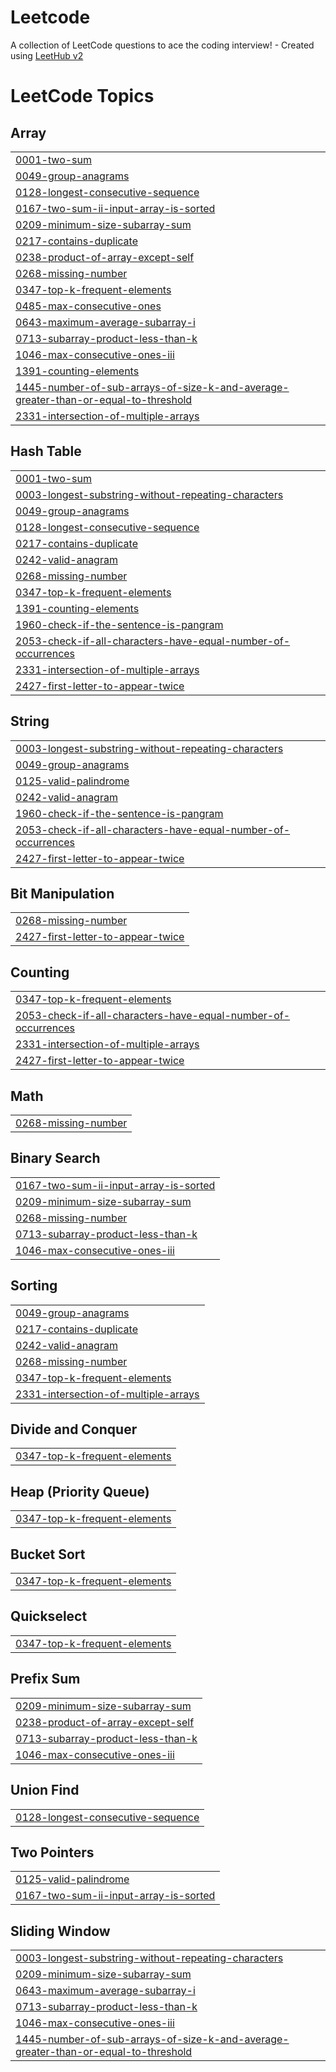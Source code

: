 # Leetcode
A collection of LeetCode questions to ace the coding interview! - Created using [LeetHub v2](https://github.com/arunbhardwaj/LeetHub-2.0)

<!---LeetCode Topics Start-->
# LeetCode Topics
## Array
|  |
| ------- |
| [0001-two-sum](https://github.com/noliw/Leetcode/tree/master/0001-two-sum) |
| [0049-group-anagrams](https://github.com/noliw/Leetcode/tree/master/0049-group-anagrams) |
| [0128-longest-consecutive-sequence](https://github.com/noliw/Leetcode/tree/master/0128-longest-consecutive-sequence) |
| [0167-two-sum-ii-input-array-is-sorted](https://github.com/noliw/Leetcode/tree/master/0167-two-sum-ii-input-array-is-sorted) |
| [0209-minimum-size-subarray-sum](https://github.com/noliw/Leetcode/tree/master/0209-minimum-size-subarray-sum) |
| [0217-contains-duplicate](https://github.com/noliw/Leetcode/tree/master/0217-contains-duplicate) |
| [0238-product-of-array-except-self](https://github.com/noliw/Leetcode/tree/master/0238-product-of-array-except-self) |
| [0268-missing-number](https://github.com/noliw/Leetcode/tree/master/0268-missing-number) |
| [0347-top-k-frequent-elements](https://github.com/noliw/Leetcode/tree/master/0347-top-k-frequent-elements) |
| [0485-max-consecutive-ones](https://github.com/noliw/Leetcode/tree/master/0485-max-consecutive-ones) |
| [0643-maximum-average-subarray-i](https://github.com/noliw/Leetcode/tree/master/0643-maximum-average-subarray-i) |
| [0713-subarray-product-less-than-k](https://github.com/noliw/Leetcode/tree/master/0713-subarray-product-less-than-k) |
| [1046-max-consecutive-ones-iii](https://github.com/noliw/Leetcode/tree/master/1046-max-consecutive-ones-iii) |
| [1391-counting-elements](https://github.com/noliw/Leetcode/tree/master/1391-counting-elements) |
| [1445-number-of-sub-arrays-of-size-k-and-average-greater-than-or-equal-to-threshold](https://github.com/noliw/Leetcode/tree/master/1445-number-of-sub-arrays-of-size-k-and-average-greater-than-or-equal-to-threshold) |
| [2331-intersection-of-multiple-arrays](https://github.com/noliw/Leetcode/tree/master/2331-intersection-of-multiple-arrays) |
## Hash Table
|  |
| ------- |
| [0001-two-sum](https://github.com/noliw/Leetcode/tree/master/0001-two-sum) |
| [0003-longest-substring-without-repeating-characters](https://github.com/noliw/Leetcode/tree/master/0003-longest-substring-without-repeating-characters) |
| [0049-group-anagrams](https://github.com/noliw/Leetcode/tree/master/0049-group-anagrams) |
| [0128-longest-consecutive-sequence](https://github.com/noliw/Leetcode/tree/master/0128-longest-consecutive-sequence) |
| [0217-contains-duplicate](https://github.com/noliw/Leetcode/tree/master/0217-contains-duplicate) |
| [0242-valid-anagram](https://github.com/noliw/Leetcode/tree/master/0242-valid-anagram) |
| [0268-missing-number](https://github.com/noliw/Leetcode/tree/master/0268-missing-number) |
| [0347-top-k-frequent-elements](https://github.com/noliw/Leetcode/tree/master/0347-top-k-frequent-elements) |
| [1391-counting-elements](https://github.com/noliw/Leetcode/tree/master/1391-counting-elements) |
| [1960-check-if-the-sentence-is-pangram](https://github.com/noliw/Leetcode/tree/master/1960-check-if-the-sentence-is-pangram) |
| [2053-check-if-all-characters-have-equal-number-of-occurrences](https://github.com/noliw/Leetcode/tree/master/2053-check-if-all-characters-have-equal-number-of-occurrences) |
| [2331-intersection-of-multiple-arrays](https://github.com/noliw/Leetcode/tree/master/2331-intersection-of-multiple-arrays) |
| [2427-first-letter-to-appear-twice](https://github.com/noliw/Leetcode/tree/master/2427-first-letter-to-appear-twice) |
## String
|  |
| ------- |
| [0003-longest-substring-without-repeating-characters](https://github.com/noliw/Leetcode/tree/master/0003-longest-substring-without-repeating-characters) |
| [0049-group-anagrams](https://github.com/noliw/Leetcode/tree/master/0049-group-anagrams) |
| [0125-valid-palindrome](https://github.com/noliw/Leetcode/tree/master/0125-valid-palindrome) |
| [0242-valid-anagram](https://github.com/noliw/Leetcode/tree/master/0242-valid-anagram) |
| [1960-check-if-the-sentence-is-pangram](https://github.com/noliw/Leetcode/tree/master/1960-check-if-the-sentence-is-pangram) |
| [2053-check-if-all-characters-have-equal-number-of-occurrences](https://github.com/noliw/Leetcode/tree/master/2053-check-if-all-characters-have-equal-number-of-occurrences) |
| [2427-first-letter-to-appear-twice](https://github.com/noliw/Leetcode/tree/master/2427-first-letter-to-appear-twice) |
## Bit Manipulation
|  |
| ------- |
| [0268-missing-number](https://github.com/noliw/Leetcode/tree/master/0268-missing-number) |
| [2427-first-letter-to-appear-twice](https://github.com/noliw/Leetcode/tree/master/2427-first-letter-to-appear-twice) |
## Counting
|  |
| ------- |
| [0347-top-k-frequent-elements](https://github.com/noliw/Leetcode/tree/master/0347-top-k-frequent-elements) |
| [2053-check-if-all-characters-have-equal-number-of-occurrences](https://github.com/noliw/Leetcode/tree/master/2053-check-if-all-characters-have-equal-number-of-occurrences) |
| [2331-intersection-of-multiple-arrays](https://github.com/noliw/Leetcode/tree/master/2331-intersection-of-multiple-arrays) |
| [2427-first-letter-to-appear-twice](https://github.com/noliw/Leetcode/tree/master/2427-first-letter-to-appear-twice) |
## Math
|  |
| ------- |
| [0268-missing-number](https://github.com/noliw/Leetcode/tree/master/0268-missing-number) |
## Binary Search
|  |
| ------- |
| [0167-two-sum-ii-input-array-is-sorted](https://github.com/noliw/Leetcode/tree/master/0167-two-sum-ii-input-array-is-sorted) |
| [0209-minimum-size-subarray-sum](https://github.com/noliw/Leetcode/tree/master/0209-minimum-size-subarray-sum) |
| [0268-missing-number](https://github.com/noliw/Leetcode/tree/master/0268-missing-number) |
| [0713-subarray-product-less-than-k](https://github.com/noliw/Leetcode/tree/master/0713-subarray-product-less-than-k) |
| [1046-max-consecutive-ones-iii](https://github.com/noliw/Leetcode/tree/master/1046-max-consecutive-ones-iii) |
## Sorting
|  |
| ------- |
| [0049-group-anagrams](https://github.com/noliw/Leetcode/tree/master/0049-group-anagrams) |
| [0217-contains-duplicate](https://github.com/noliw/Leetcode/tree/master/0217-contains-duplicate) |
| [0242-valid-anagram](https://github.com/noliw/Leetcode/tree/master/0242-valid-anagram) |
| [0268-missing-number](https://github.com/noliw/Leetcode/tree/master/0268-missing-number) |
| [0347-top-k-frequent-elements](https://github.com/noliw/Leetcode/tree/master/0347-top-k-frequent-elements) |
| [2331-intersection-of-multiple-arrays](https://github.com/noliw/Leetcode/tree/master/2331-intersection-of-multiple-arrays) |
## Divide and Conquer
|  |
| ------- |
| [0347-top-k-frequent-elements](https://github.com/noliw/Leetcode/tree/master/0347-top-k-frequent-elements) |
## Heap (Priority Queue)
|  |
| ------- |
| [0347-top-k-frequent-elements](https://github.com/noliw/Leetcode/tree/master/0347-top-k-frequent-elements) |
## Bucket Sort
|  |
| ------- |
| [0347-top-k-frequent-elements](https://github.com/noliw/Leetcode/tree/master/0347-top-k-frequent-elements) |
## Quickselect
|  |
| ------- |
| [0347-top-k-frequent-elements](https://github.com/noliw/Leetcode/tree/master/0347-top-k-frequent-elements) |
## Prefix Sum
|  |
| ------- |
| [0209-minimum-size-subarray-sum](https://github.com/noliw/Leetcode/tree/master/0209-minimum-size-subarray-sum) |
| [0238-product-of-array-except-self](https://github.com/noliw/Leetcode/tree/master/0238-product-of-array-except-self) |
| [0713-subarray-product-less-than-k](https://github.com/noliw/Leetcode/tree/master/0713-subarray-product-less-than-k) |
| [1046-max-consecutive-ones-iii](https://github.com/noliw/Leetcode/tree/master/1046-max-consecutive-ones-iii) |
## Union Find
|  |
| ------- |
| [0128-longest-consecutive-sequence](https://github.com/noliw/Leetcode/tree/master/0128-longest-consecutive-sequence) |
## Two Pointers
|  |
| ------- |
| [0125-valid-palindrome](https://github.com/noliw/Leetcode/tree/master/0125-valid-palindrome) |
| [0167-two-sum-ii-input-array-is-sorted](https://github.com/noliw/Leetcode/tree/master/0167-two-sum-ii-input-array-is-sorted) |
## Sliding Window
|  |
| ------- |
| [0003-longest-substring-without-repeating-characters](https://github.com/noliw/Leetcode/tree/master/0003-longest-substring-without-repeating-characters) |
| [0209-minimum-size-subarray-sum](https://github.com/noliw/Leetcode/tree/master/0209-minimum-size-subarray-sum) |
| [0643-maximum-average-subarray-i](https://github.com/noliw/Leetcode/tree/master/0643-maximum-average-subarray-i) |
| [0713-subarray-product-less-than-k](https://github.com/noliw/Leetcode/tree/master/0713-subarray-product-less-than-k) |
| [1046-max-consecutive-ones-iii](https://github.com/noliw/Leetcode/tree/master/1046-max-consecutive-ones-iii) |
| [1445-number-of-sub-arrays-of-size-k-and-average-greater-than-or-equal-to-threshold](https://github.com/noliw/Leetcode/tree/master/1445-number-of-sub-arrays-of-size-k-and-average-greater-than-or-equal-to-threshold) |
<!---LeetCode Topics End-->